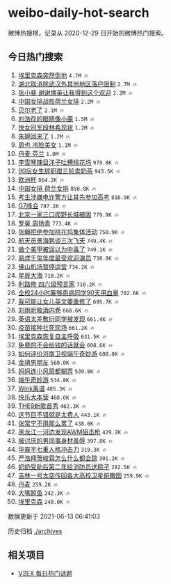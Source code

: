 # weibo-daily-hot-search

微博热搜榜，记录从 2020-12-29 日开始的微博热门搜索。

## 今日热门搜索

<!-- BEGIN -->

1. [埃里克森突然倒地](https://s.weibo.com/weibo?q=%E5%9F%83%E9%87%8C%E5%85%8B%E6%A3%AE%E7%AA%81%E7%84%B6%E5%80%92%E5%9C%B0&Refer=top) `4.7M 🔥`
1. [湖北取消除武汉外其他地区落户限制](https://s.weibo.com/weibo?q=%23%E6%B9%96%E5%8C%97%E5%8F%96%E6%B6%88%E9%99%A4%E6%AD%A6%E6%B1%89%E5%A4%96%E5%85%B6%E4%BB%96%E5%9C%B0%E5%8C%BA%E8%90%BD%E6%88%B7%E9%99%90%E5%88%B6%23&Refer=top) `2.7M 🔥`
1. [张小斐 谢谢焕英让我得到这个欢迎](https://s.weibo.com/weibo?q=%E5%BC%A0%E5%B0%8F%E6%96%90%20%E8%B0%A2%E8%B0%A2%E7%84%95%E8%8B%B1%E8%AE%A9%E6%88%91%E5%BE%97%E5%88%B0%E8%BF%99%E4%B8%AA%E6%AC%A2%E8%BF%8E&Refer=top) `2.2M 🔥`
1. [中国女排战胜荷兰女排](https://s.weibo.com/weibo?q=%23%E4%B8%AD%E5%9B%BD%E5%A5%B3%E6%8E%92%E6%88%98%E8%83%9C%E8%8D%B7%E5%85%B0%E5%A5%B3%E6%8E%92%23&Refer=top) `2.2M 🔥`
1. [贝尔老了](https://s.weibo.com/weibo?q=%23%E8%B4%9D%E5%B0%94%E8%80%81%E4%BA%86%23&Refer=top) `2.1M 🔥`
1. [刘浩存的眼睛像小鹿](https://s.weibo.com/weibo?q=%23%E5%88%98%E6%B5%A9%E5%AD%98%E7%9A%84%E7%9C%BC%E7%9D%9B%E5%83%8F%E5%B0%8F%E9%B9%BF%23&Refer=top) `1.5M 🔥`
1. [快女冠军段林希现状](https://s.weibo.com/weibo?q=%23%E5%BF%AB%E5%A5%B3%E5%86%A0%E5%86%9B%E6%AE%B5%E6%9E%97%E5%B8%8C%E7%8E%B0%E7%8A%B6%23&Refer=top) `1.2M 🔥`
1. [朱婷回来了](https://s.weibo.com/weibo?q=%23%E6%9C%B1%E5%A9%B7%E5%9B%9E%E6%9D%A5%E4%BA%86%23&Refer=top) `1.2M 🔥`
1. [周也 冷脸美女](https://s.weibo.com/weibo?q=%E5%91%A8%E4%B9%9F%20%E5%86%B7%E8%84%B8%E7%BE%8E%E5%A5%B3&Refer=top) `1.1M 🔥`
1. [丹麦 芬兰](https://s.weibo.com/weibo?q=%E4%B8%B9%E9%BA%A6%20%E8%8A%AC%E5%85%B0&Refer=top) `1.0M 🔥`
1. [李雪琴辣目洋子吐槽桃花坞](https://s.weibo.com/weibo?q=%23%E6%9D%8E%E9%9B%AA%E7%90%B4%E8%BE%A3%E7%9B%AE%E6%B4%8B%E5%AD%90%E5%90%90%E6%A7%BD%E6%A1%83%E8%8A%B1%E5%9D%9E%23&Refer=top) `979.8K 🔥`
1. [90后女生辞职蹬三轮卖奶茶](https://s.weibo.com/weibo?q=%2390%E5%90%8E%E5%A5%B3%E7%94%9F%E8%BE%9E%E8%81%8C%E8%B9%AC%E4%B8%89%E8%BD%AE%E5%8D%96%E5%A5%B6%E8%8C%B6%23&Refer=top) `943.5K 🔥`
1. [欧洲杯](https://s.weibo.com/weibo?q=%E6%AC%A7%E6%B4%B2%E6%9D%AF&Refer=top) `864.2K 🔥`
1. [中国女排 荷兰女排](https://s.weibo.com/weibo?q=%E4%B8%AD%E5%9B%BD%E5%A5%B3%E6%8E%92%20%E8%8D%B7%E5%85%B0%E5%A5%B3%E6%8E%92&Refer=top) `850.0K 🔥`
1. [考生涉嫌电诈警方让其先参加高考](https://s.weibo.com/weibo?q=%23%E8%80%83%E7%94%9F%E6%B6%89%E5%AB%8C%E7%94%B5%E8%AF%88%E8%AD%A6%E6%96%B9%E8%AE%A9%E5%85%B6%E5%85%88%E5%8F%82%E5%8A%A0%E9%AB%98%E8%80%83%23&Refer=top) `816.9K 🔥`
1. [G7峰会](https://s.weibo.com/weibo?q=G7%E5%B3%B0%E4%BC%9A&Refer=top) `797.2K 🔥`
1. [北京一家三口爬野长城被困](https://s.weibo.com/weibo?q=%23%E5%8C%97%E4%BA%AC%E4%B8%80%E5%AE%B6%E4%B8%89%E5%8F%A3%E7%88%AC%E9%87%8E%E9%95%BF%E5%9F%8E%E8%A2%AB%E5%9B%B0%23&Refer=top) `779.9K 🔥`
1. [罗昊 周扬青](https://s.weibo.com/weibo?q=%E7%BD%97%E6%98%8A%20%E5%91%A8%E6%89%AC%E9%9D%92&Refer=top) `773.4K 🔥`
1. [张翰拒绝参加桃花坞集体活动](https://s.weibo.com/weibo?q=%23%E5%BC%A0%E7%BF%B0%E6%8B%92%E7%BB%9D%E5%8F%82%E5%8A%A0%E6%A1%83%E8%8A%B1%E5%9D%9E%E9%9B%86%E4%BD%93%E6%B4%BB%E5%8A%A8%23&Refer=top) `750.9K 🔥`
1. [航天员景海鹏谈三次飞天](https://s.weibo.com/weibo?q=%23%E8%88%AA%E5%A4%A9%E5%91%98%E6%99%AF%E6%B5%B7%E9%B9%8F%E8%B0%88%E4%B8%89%E6%AC%A1%E9%A3%9E%E5%A4%A9%23&Refer=top) `749.4K 🔥`
1. [做个美甲被误以为中毒了](https://s.weibo.com/weibo?q=%23%E5%81%9A%E4%B8%AA%E7%BE%8E%E7%94%B2%E8%A2%AB%E8%AF%AF%E4%BB%A5%E4%B8%BA%E4%B8%AD%E6%AF%92%E4%BA%86%23&Refer=top) `749.1K 🔥`
1. [易烊千玺年度最受欢迎演员](https://s.weibo.com/weibo?q=%23%E6%98%93%E7%83%8A%E5%8D%83%E7%8E%BA%E5%B9%B4%E5%BA%A6%E6%9C%80%E5%8F%97%E6%AC%A2%E8%BF%8E%E6%BC%94%E5%91%98%23&Refer=top) `738.0K 🔥`
1. [佛山机场暂停运营](https://s.weibo.com/weibo?q=%23%E4%BD%9B%E5%B1%B1%E6%9C%BA%E5%9C%BA%E6%9A%82%E5%81%9C%E8%BF%90%E8%90%A5%23&Refer=top) `734.2K 🔥`
1. [星辰大海](https://s.weibo.com/weibo?q=%E6%98%9F%E8%BE%B0%E5%A4%A7%E6%B5%B7&Refer=top) `718.2K 🔥`
1. [利路修 四六级预言家](https://s.weibo.com/weibo?q=%E5%88%A9%E8%B7%AF%E4%BF%AE%20%E5%9B%9B%E5%85%AD%E7%BA%A7%E9%A2%84%E8%A8%80%E5%AE%B6&Refer=top) `710.2K 🔥`
1. [全校24小时筹够患病同学90天用血量](https://s.weibo.com/weibo?q=%23%E5%85%A8%E6%A0%A124%E5%B0%8F%E6%97%B6%E7%AD%B9%E5%A4%9F%E6%82%A3%E7%97%85%E5%90%8C%E5%AD%A690%E5%A4%A9%E7%94%A8%E8%A1%80%E9%87%8F%23&Refer=top) `702.6K 🔥`
1. [我可能让女儿英文要重修了](https://s.weibo.com/weibo?q=%23%E6%88%91%E5%8F%AF%E8%83%BD%E8%AE%A9%E5%A5%B3%E5%84%BF%E8%8B%B1%E6%96%87%E8%A6%81%E9%87%8D%E4%BF%AE%E4%BA%86%23&Refer=top) `695.7K 🔥`
1. [刘雨昕敬酒内卷](https://s.weibo.com/weibo?q=%23%E5%88%98%E9%9B%A8%E6%98%95%E6%95%AC%E9%85%92%E5%86%85%E5%8D%B7%23&Refer=top) `668.6K 🔥`
1. [英语太差敷衍同学被发现](https://s.weibo.com/weibo?q=%23%E8%8B%B1%E8%AF%AD%E5%A4%AA%E5%B7%AE%E6%95%B7%E8%A1%8D%E5%90%8C%E5%AD%A6%E8%A2%AB%E5%8F%91%E7%8E%B0%23&Refer=top) `661.4K 🔥`
1. [疫苗接种社死现场](https://s.weibo.com/weibo?q=%23%E7%96%AB%E8%8B%97%E6%8E%A5%E7%A7%8D%E7%A4%BE%E6%AD%BB%E7%8E%B0%E5%9C%BA%23&Refer=top) `661.2K 🔥`
1. [埃里克森恢复自主呼吸](https://s.weibo.com/weibo?q=%23%E5%9F%83%E9%87%8C%E5%85%8B%E6%A3%AE%E6%81%A2%E5%A4%8D%E8%87%AA%E4%B8%BB%E5%91%BC%E5%90%B8%23&Refer=top) `631.5K 🔥`
1. [免费的不会给钱的话就会](https://s.weibo.com/weibo?q=%23%E5%85%8D%E8%B4%B9%E7%9A%84%E4%B8%8D%E4%BC%9A%E7%BB%99%E9%92%B1%E7%9A%84%E8%AF%9D%E5%B0%B1%E4%BC%9A%23&Refer=top) `608.6K 🔥`
1. [如何评价河南卫视端午奇妙游](https://s.weibo.com/weibo?q=%23%E5%A6%82%E4%BD%95%E8%AF%84%E4%BB%B7%E6%B2%B3%E5%8D%97%E5%8D%AB%E8%A7%86%E7%AB%AF%E5%8D%88%E5%A5%87%E5%A6%99%E6%B8%B8%23&Refer=top) `608.0K 🔥`
1. [金靖男朋友](https://s.weibo.com/weibo?q=%23%E9%87%91%E9%9D%96%E7%94%B7%E6%9C%8B%E5%8F%8B%23&Refer=top) `560.0K 🔥`
1. [妈妈连小风扇都糊弄](https://s.weibo.com/weibo?q=%23%E5%A6%88%E5%A6%88%E8%BF%9E%E5%B0%8F%E9%A3%8E%E6%89%87%E9%83%BD%E7%B3%8A%E5%BC%84%23&Refer=top) `539.8K 🔥`
1. [端午奇妙游](https://s.weibo.com/weibo?q=%E7%AB%AF%E5%8D%88%E5%A5%87%E5%A6%99%E6%B8%B8&Refer=top) `534.8K 🔥`
1. [Wink离谱](https://s.weibo.com/weibo?q=%23Wink%E7%A6%BB%E8%B0%B1%23&Refer=top) `485.3K 🔥`
1. [快乐大本营](https://s.weibo.com/weibo?q=%E5%BF%AB%E4%B9%90%E5%A4%A7%E6%9C%AC%E8%90%A5&Refer=top) `468.6K 🔥`
1. [THE9新歌首秀](https://s.weibo.com/weibo?q=%23THE9%E6%96%B0%E6%AD%8C%E9%A6%96%E7%A7%80%23&Refer=top) `462.3K 🔥`
1. [这节目不错就是太费人](https://s.weibo.com/weibo?q=%23%E8%BF%99%E8%8A%82%E7%9B%AE%E4%B8%8D%E9%94%99%E5%B0%B1%E6%98%AF%E5%A4%AA%E8%B4%B9%E4%BA%BA%23&Refer=top) `443.1K 🔥`
1. [张常宁不用那么累了](https://s.weibo.com/weibo?q=%E5%BC%A0%E5%B8%B8%E5%AE%81%E4%B8%8D%E7%94%A8%E9%82%A3%E4%B9%88%E7%B4%AF%E4%BA%86&Refer=top) `438.6K 🔥`
1. [黑龙江一河边发现AWM狙击枪](https://s.weibo.com/weibo?q=%23%E9%BB%91%E9%BE%99%E6%B1%9F%E4%B8%80%E6%B2%B3%E8%BE%B9%E5%8F%91%E7%8E%B0AWM%E7%8B%99%E5%87%BB%E6%9E%AA%23&Refer=top) `429.2K 🔥`
1. [被讨厌的男同事身材羞辱](https://s.weibo.com/weibo?q=%23%E8%A2%AB%E8%AE%A8%E5%8E%8C%E7%9A%84%E7%94%B7%E5%90%8C%E4%BA%8B%E8%BA%AB%E6%9D%90%E7%BE%9E%E8%BE%B1%23&Refer=top) `397.8K 🔥`
1. [华晨宇七重人格冲击力](https://s.weibo.com/weibo?q=%23%E5%8D%8E%E6%99%A8%E5%AE%87%E4%B8%83%E9%87%8D%E4%BA%BA%E6%A0%BC%E5%86%B2%E5%87%BB%E5%8A%9B%23&Refer=top) `319.3K 🔥`
1. [严浩翔贺峻霖怎么什么都会跳](https://s.weibo.com/weibo?q=%23%E4%B8%A5%E6%B5%A9%E7%BF%94%E8%B4%BA%E5%B3%BB%E9%9C%96%E6%80%8E%E4%B9%88%E4%BB%80%E4%B9%88%E9%83%BD%E4%BC%9A%E8%B7%B3%23&Refer=top) `301.2K 🔥`
1. [奶奶受助后第二年给消防员送粽子](https://s.weibo.com/weibo?q=%23%E5%A5%B6%E5%A5%B6%E5%8F%97%E5%8A%A9%E5%90%8E%E7%AC%AC%E4%BA%8C%E5%B9%B4%E7%BB%99%E6%B6%88%E9%98%B2%E5%91%98%E9%80%81%E7%B2%BD%E5%AD%90%23&Refer=top) `282.5K 🔥`
1. [吉林一号太空传回各大高校卫星俯瞰图](https://s.weibo.com/weibo?q=%23%E5%90%89%E6%9E%97%E4%B8%80%E5%8F%B7%E5%A4%AA%E7%A9%BA%E4%BC%A0%E5%9B%9E%E5%90%84%E5%A4%A7%E9%AB%98%E6%A0%A1%E5%8D%AB%E6%98%9F%E4%BF%AF%E7%9E%B0%E5%9B%BE%23&Refer=top) `259.9K 🔥`
1. [丹麦](https://s.weibo.com/weibo?q=%E4%B8%B9%E9%BA%A6&Refer=top) `259.2K 🔥`
1. [大嘴鲸鱼](https://s.weibo.com/weibo?q=%E5%A4%A7%E5%98%B4%E9%B2%B8%E9%B1%BC&Refer=top) `242.3K 🔥`
1. [埃里克森](https://s.weibo.com/weibo?q=%E5%9F%83%E9%87%8C%E5%85%8B%E6%A3%AE&Refer=top) `240.0K 🔥`

数据更新于 2021-06-13 06:41:03

<!-- END -->

历史归档 [./archives](./archives)

## 相关项目

- [V2EX 每日热门话题](https://github.com/boojack/v2ex-daily-hot-topic)
